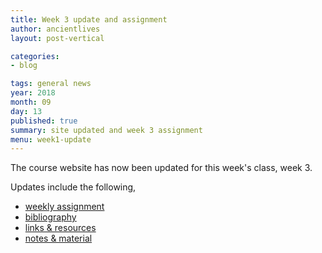 ```yaml
---
title: Week 3 update and assignment
author: ancientlives
layout: post-vertical

categories:
- blog

tags: general news
year: 2018
month: 09
day: 13
published: true
summary: site updated and week 3 assignment
menu: week1-update
---
```


The course website has now been updated for this week's class, week 3.

Updates include the following,

* [weekly assignment](/weekly_assignment)
* [bibliography](/bibliography)
* [links & resources](/links)
* [notes & material](/notes)
